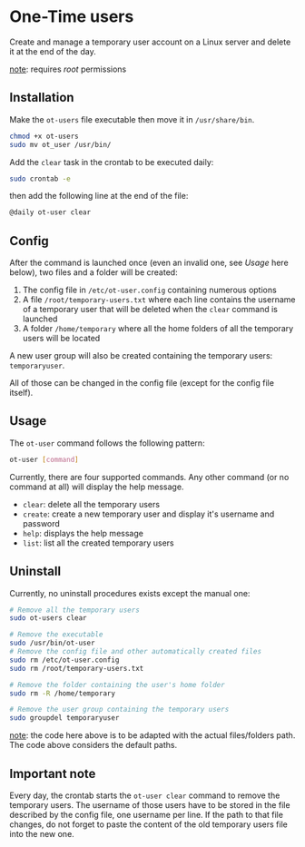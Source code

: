 # One-Time users

Create and manage a temporary user account on a Linux server and delete it at the end of the day.

<u>note</u>: requires *root* permissions



## Installation

Make the `ot-users` file executable then move it in `/usr/share/bin`.

```bash
chmod +x ot-users
sudo mv ot_user /usr/bin/
```

Add the `clear` task in the crontab to be executed daily:

```bash
sudo crontab -e
```

then add the following line at the end of the file: 

```bash
@daily ot-user clear
```



## Config

After the command is launched once (even an invalid one, see *Usage* here below), two files and a folder will be created:

1. The config file in `/etc/ot-user.config` containing numerous options
2. A file `/root/temporary-users.txt` where each line contains the username of a temporary user that will be deleted when the `clear` command is launched
3. A folder `/home/temporary` where all the home folders of all the temporary users will be located

A new user group will also be created containing the temporary users: `temporaryuser`.

All of those can be changed in the config file (except for the config file itself).



## Usage

The `ot-user` command follows the following pattern:

```bash
ot-user [command]
```

Currently, there are four supported commands. Any other command (or no command at all) will display the help message.

* `clear`: delete all the temporary users
* `create`: create a new temporary user and display it's username and password
* `help`: displays the help message
* `list`: list all the created temporary users



## Uninstall

Currently, no uninstall procedures exists except the manual one:

```bash
# Remove all the temporary users
sudo ot-users clear

# Remove the executable
sudo /usr/bin/ot-user
# Remove the config file and other automatically created files
sudo rm /etc/ot-user.config
sudo rm /root/temporary-users.txt

# Remove the folder containing the user's home folder
sudo rm -R /home/temporary

# Remove the user group containing the temporary users
sudo groupdel temporaryuser
```

<u>note</u>: the code here above is to be adapted with the actual files/folders path. The code above considers the default paths.



## Important note

Every day, the crontab starts the `ot-user clear` command to remove the temporary users. The username of those users have to be stored in the file described by the config file, one username per line. If the path to that file changes, do not forget to paste the content of the old temporary users file into the new one.


